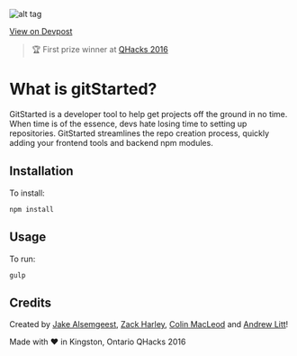 

![alt tag](https://raw.githubusercontent.com/zackharley/QHacks/develop/public/pictures/logoBlack.png)

[View on Devpost](https://devpost.com/software/qhacks)

> :trophy: First prize winner at [QHacks 2016](http://devpost.com/software/qhacks)

# What is gitStarted?
GitStarted is a developer tool to help get projects off the ground in no time. When time is of the essence, devs hate losing time to setting up repositories. GitStarted streamlines the repo creation process, quickly adding your frontend tools and backend npm modules.
## Installation

To install:
```
npm install
```

## Usage

To run:
```
gulp
```
## Credits
Created by [Jake Alsemgeest](https://github.com/Jalsemgeest), [Zack Harley](https://github.com/zackharley), [Colin MacLeod](https://github.com/ColinLMacLeod1) and [Andrew Litt](https://github.com/andrewlitt)!

Made with :heart: in Kingston, Ontario
QHacks 2016
